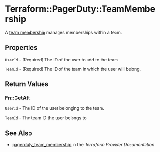 # Terraform::PagerDuty::TeamMembership

A [team membership](https://v2.developer.pagerduty.com/v2/page/api-reference#!/Teams/put_teams_id_users_user_id) manages memberships within a team.

## Properties

`UserId` - (Required) The ID of the user to add to the team.

`TeamId` - (Required) The ID of the team in which the user will belong.


## Return Values

### Fn::GetAtt

`UserId` - The ID of the user belonging to the team.

`TeamId` - The team ID the user belongs to.

## See Also

* [pagerduty_team_membership](https://www.terraform.io/docs/providers/pagerduty/r/team_membership.html) in the _Terraform Provider Documentation_